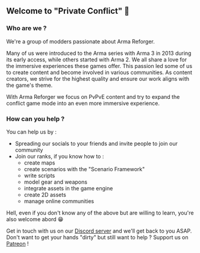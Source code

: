 ## Welcome to "Private Conflict" 🫡

### Who are we ?

We're a group of modders passionate about Arma Reforger.

Many of us were introduced to the Arma series with Arma 3 in 2013 during its early access, while others started with Arma 2. We all share a love for the immersive experiences these games offer. This passion led some of us to create content and become involved in various communities. As content creators, we strive for the highest quality and ensure our work aligns with the game's theme.

With Arma Reforger we focus on PvPvE content and try to expand the conflict game mode into an even more immersive experience.

### How can you help ?

You can help us by :

* Spreading our socials to your friends and invite people to join our community
* Join our ranks, if you know how to :
  * create maps
  * create scenarios with the "Scenario Framework"
  * write scripts
  * model gear and weapons
  * integrate assets in the game engine
  * create 2D assets
  * manage online communities

Hell, even if you don't know any of the above but are willing to learn, you're also welcome abord 😁

Get in touch with us on our [Discord server](https://discord.gg/uPQQp7A9xs) and we'll get back to you ASAP.
Don't want to get your hands "dirty" but still want to help ? Support us on [Patreon](https://www.patreon.com/PrivateConflict) !
<!-- * Donate money on [Patreon](https://www.patreon.com/PrivateConflict) to help us pay for servers, software licences, courses to learn new skills and devote more time to modding -->




<!--

**Here are some ideas to get you started:**

🙋‍♀️ A short introduction - what is your organization all about?
🌈 Contribution guidelines - how can the community get involved?
👩‍💻 Useful resources - where can the community find your docs? Is there anything else the community should know?
🍿 Fun facts - what does your team eat for breakfast?
🧙 Remember, you can do mighty things with the power of [Markdown](https://docs.github.com/github/writing-on-github/getting-started-with-writing-and-formatting-on-github/basic-writing-and-formatting-syntax)
-->

